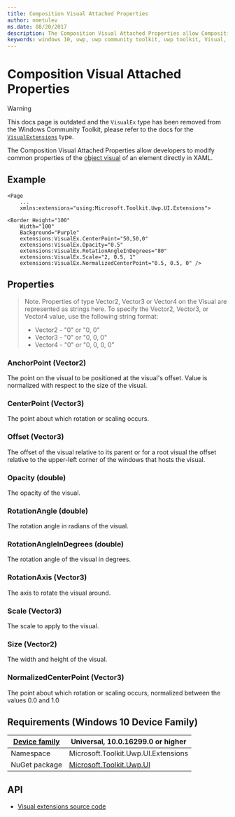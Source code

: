 ```yaml
---
title: Composition Visual Attached Properties
author: nmetulev
ms.date: 08/20/2017
description: The Composition Visual Attached Properties allow Composition Visual Properties to be modified directly in XAML (outdated docs).
keywords: windows 10, uwp, uwp community toolkit, uwp toolkit, Visual, composition, xaml, attached property
---
```


# Composition Visual Attached Properties

> [!WARNING]
> This docs page is outdated and the `VisualEx` type has been removed from the Windows Community Toolkit, please refer to the docs for the [`VisualExtensions`](VisualExtensions.md) type.

The Composition Visual Attached Properties allow developers to modify common properties of the [object visual](/uwp/api/Windows.UI.Composition.Visual) of an element directly in XAML.

## Example

```xaml
<Page
    ...
    xmlns:extensions="using:Microsoft.Toolkit.Uwp.UI.Extensions">

<Border Height="100"
    Width="100"
    Background="Purple"
    extensions:VisualEx.CenterPoint="50,50,0"
    extensions:VisualEx.Opacity="0.5"
    extensions:VisualEx.RotationAngleInDegrees="80"
    extensions:VisualEx.Scale="2, 0.5, 1"
    extensions:VisualEx.NormalizedCenterPoint="0.5, 0.5, 0" />
```

## Properties

> Note. Properties of type Vector2, Vector3 or Vector4 on the Visual are represented as strings here. To specify the Vector2, Vector3, or Vector4 value, use the following string format:
>
> * Vector2 - "0" or "0, 0"
> * Vector3 - "0" or "0, 0, 0"
> * Vector4 - "0" or "0, 0, 0, 0"

### AnchorPoint (Vector2)

The point on the visual to be positioned at the visual's offset. Value is normalized with respect to the size of the visual.

### CenterPoint (Vector3)

The point about which rotation or scaling occurs.

### Offset (Vector3)

The offset of the visual relative to its parent or for a root visual the offset relative to the upper-left corner of the windows that hosts the visual.

### Opacity (double)

The opacity of the visual.

### RotationAngle (double)

The rotation angle in radians of the visual.

### RotationAngleInDegrees (double)

The rotation angle of the visual in degrees.

### RotationAxis (Vector3)

The axis to rotate the visual around.

### Scale (Vector3)

The scale to apply to the visual.

### Size (Vector2)

The width and height of the visual.

### NormalizedCenterPoint (Vector3)

The point about which rotation or scaling occurs, normalized between the values 0.0 and 1.0

## Requirements (Windows 10 Device Family)

| [Device family](/windows/uwp/get-started/universal-application-platform-guide) | Universal, 10.0.16299.0 or higher |
| --- | --- |
| Namespace | Microsoft.Toolkit.Uwp.UI.Extensions |
| NuGet package | [Microsoft.Toolkit.Uwp.UI](https://www.nuget.org/packages/Microsoft.Toolkit.Uwp.UI/) |

## API

* [Visual extensions source code](https://github.com/Microsoft/UWPCommunityToolkit/blob/rel/7.0.0/Microsoft.Toolkit.Uwp.UI/Extensions/Visual/VisualEx.cs)